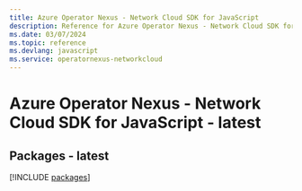 ```yaml
---
title: Azure Operator Nexus - Network Cloud SDK for JavaScript
description: Reference for Azure Operator Nexus - Network Cloud SDK for JavaScript
ms.date: 03/07/2024
ms.topic: reference
ms.devlang: javascript
ms.service: operatornexus-networkcloud
---
```

# Azure Operator Nexus - Network Cloud SDK for JavaScript - latest
## Packages - latest
[!INCLUDE [packages](operator-nexus---network-cloud-index.md)]
